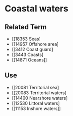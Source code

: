 # Coastal waters  

## Related Term

- [[18353 Seas]
- [[14957 Offshore area]
- [[3412 Coast guard]
- [[3443 Coasts]
- [[14871 Oceans]]  

## Use

- [[20081 Territorial sea]
- [[20083 Territorial waters]
- [[14400 Nearshore waters]
- [[12530 Littoral waters]
- [[11153 Inshore waters]]  

